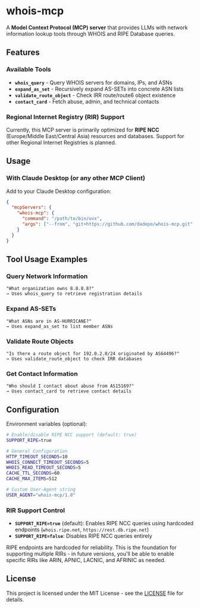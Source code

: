 # whois-mcp

A **Model Context Protocol (MCP) server** that provides LLMs with network information lookup tools through WHOIS and RIPE Database queries.

## Features

### Available Tools
- **`whois_query`** - Query WHOIS servers for domains, IPs, and ASNs
- **`expand_as_set`** - Recursively expand AS-SETs into concrete ASN lists
- **`validate_route_object`** - Check IRR route/route6 object existence
- **`contact_card`** - Fetch abuse, admin, and technical contacts

### Regional Internet Registry (RIR) Support

Currently, this MCP server is primarily optimized for **RIPE NCC** (Europe/Middle East/Central Asia) resources and databases. Support for other Regional Internet Registries is planned.

## Usage

### With Claude Desktop (or any other MCP Client)

Add to your Claude Desktop configuration:
```json
{
  "mcpServers": {
    "whois-mcp": {
      "command": "/path/to/bin/uvx",
      "args": ["--from", "git+https://github.com/dadepo/whois-mcp.git", "whois-mcp"]
    }
  }
}
```

## Tool Usage Examples

### Query Network Information
```
"What organization owns 8.8.8.8?"
→ Uses whois_query to retrieve registration details
```

### Expand AS-SETs
```
"What ASNs are in AS-HURRICANE?"
→ Uses expand_as_set to list member ASNs
```

### Validate Route Objects
```
"Is there a route object for 192.0.2.0/24 originated by AS64496?"
→ Uses validate_route_object to check IRR databases
```

### Get Contact Information
```
"Who should I contact about abuse from AS15169?"
→ Uses contact_card to retrieve contact details
```

## Configuration

Environment variables (optional):
```bash
# Enable/disable RIPE NCC support (default: true)
SUPPORT_RIPE=true

# General Configuration
HTTP_TIMEOUT_SECONDS=10
WHOIS_CONNECT_TIMEOUT_SECONDS=5
WHOIS_READ_TIMEOUT_SECONDS=5
CACHE_TTL_SECONDS=60
CACHE_MAX_ITEMS=512

# Custom User-Agent string
USER_AGENT="whois-mcp/1.0"
```

### RIR Support Control

- **`SUPPORT_RIPE=true`** (default): Enables RIPE NCC queries using hardcoded endpoints (`whois.ripe.net`, `https://rest.db.ripe.net`)
- **`SUPPORT_RIPE=false`**: Disables RIPE NCC queries entirely

RIPE endpoints are hardcoded for reliability. This is the foundation for supporting multiple RIRs - in future versions, you'll be able to enable specific RIRs like ARIN, APNIC, LACNIC, and AFRINIC as needed.

## License

This project is licensed under the MIT License - see the [LICENSE](LICENSE) file for details.